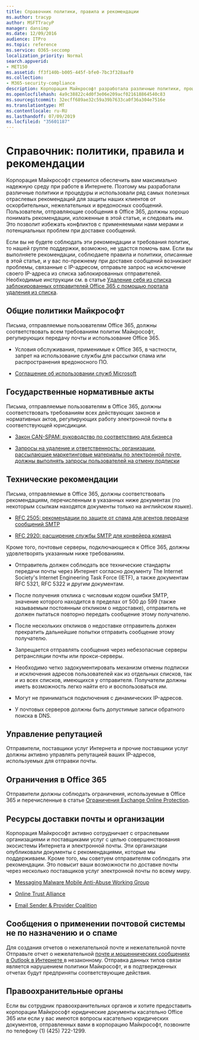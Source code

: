 ```yaml
---
title: Справочник политики, правила и рекомендации
ms.author: tracyp
author: MSFTTracyP
manager: dansimp
ms.date: 12/09/2016
audience: ITPro
ms.topic: reference
ms.service: O365-seccomp
localization_priority: Normal
search.appverid:
- MET150
ms.assetid: ff3f140b-b005-445f-bfe0-7bc3f328aaf0
ms.collection:
- M365-security-compliance
description: Корпорация Майкрософт разработала различные политики, процедуры и предприняла несколько практических рекомендаций по защите пользователей от нежелательных, нежелательных и вредоносных сообщений электронной почты.
ms.openlocfilehash: 4a9c38822c4d0f3e06e209acf021618864540c83
ms.sourcegitcommit: 32ecff689ae32c59a39b7633ca0f36a304e7516e
ms.translationtype: MT
ms.contentlocale: ru-RU
ms.lasthandoff: 07/09/2019
ms.locfileid: "35601187"
---
```

# <a name="reference-policies-practices-and-guidelines"></a>Справочник: политики, правила и рекомендации
  
Корпорация Майкрософт стремится обеспечить вам максимально надежную среду при работе в Интернете. Поэтому мы разработали различные политики и процедуры и использовали ряд самых полезных отраслевых рекомендаций для защиты наших клиентов от оскорбительных, нежелательных и вредоносных сообщений. Пользователи, отправляющие сообщения в Office 365, должны хорошо понимать рекомендации, изложенные в этой статье, и следовать им. Это позволит избежать конфликтов с применяемыми нами мерами и потенциальных проблем при доставке сообщений.
  
Если вы не будете соблюдать эти рекомендации и требования политик, то нашей группе поддержки, возможно, не удастся помочь вам. Если вы выполняете рекомендации, соблюдаете правила и политики, описанные в этой статье, и у вас по-прежнему при доставке сообщений возникают проблемы, связанные с IP-адресом, отправьте запрос на исключение своего IP-адреса из списка заблокированных отправителей. Необходимые инструкции см. в статье [Удаление себя из списка заблокированных отправителей Office 365 с помощью портала удаления из списка](use-the-delist-portal-to-remove-yourself-from-the-office-365-blocked-senders-lis.md).
  
## <a name="general-microsoft-policies"></a>Общие политики Майкрософт
<a name="GenMsftPolicies"> </a>

Письма, отправляемые пользователям Office 365, должны соответствовать всем требованиям политик Майкрософт, регулирующих передачу почты и использование Office 365.
  
- Условия обслуживания, применимые к Office 365, в частности, запрет на использование службы для рассылки спама или распространения вредоносного ПО.
    
- [Соглашение об использовании служб Microsoft](https://www.microsoft.com/servicesagreement/)
    
## <a name="governmental-regulations"></a>Государственные нормативные акты
<a name="GovtRegulations"> </a>

Письма, отправляемые пользователям в Office 365, должны соответствовать требованиям всех действующих законов и нормативных актов, регулирующих работу электронной почты в соответствующей юрисдикции.
  
- [Закон CAN-SPAM: руководство по соответствию для бизнеса](https://www.ftc.gov/tips-advice/business-center/guidance/can-spam-act-compliance-guide-business)
    
- [Запросы на удаление и ответственность: организации, рассылающие маркетинговые материалы по электронной почте, должны выполнять запросы пользователей на отмену подписки](https://www.lawpublish.com/ftc-emai-marketers-unsubscribe-claims.mdl)
    
## <a name="technical-guidelines"></a>Технические рекомендации
<a name="TechGuidelines"> </a>

Письма, отправляемые в Office 365, должны соответствовать рекомендациям, перечисленным в указанных ниже документах (по некоторым ссылкам находятся документы только на английском языке).
  
- [RFC 2505: рекомендации по защите от спама для агентов передачи сообщений SMTP](https://www.ietf.org/rfc/rfc2505.txt)
    
- [RFC 2920: расширение службы SMTP для конвейера команд](https://www.ietf.org/rfc/rfc2920.txt)
    
Кроме того, почтовые серверы, подключающиеся к Office 365, должны удовлетворять указанным ниже требованиям.
  
- Отправитель должен соблюдать все технические стандарты передачи почты через Интернет согласно документу The Internet Society's Internet Engineering Task Force (IETF), а также документам RFC 5321, RFC 5322 и другим документам. 
    
- После получения отклика с числовым кодом ошибки SMTP, значение которого находится в пределах от 500 до 599 (также называемым постоянным откликом о недоставке), отправитель не должен пытаться повторно передать сообщение этому получателю.
    
- После нескольких откликов о недоставке отправитель должен прекратить дальнейшие попытки отправить сообщение этому получателю.
    
- Запрещается отправлять сообщения через небезопасные серверы ретрансляции почты или прокси-серверы.
    
- Необходимо четко задокументировать механизм отмены подписки и исключения адресов пользователей как из отдельных списков, так и из всех списков, имеющихся у отправителя. Получатели должны иметь возможность легко найти его и воспользоваться им.
    
- Могут не приниматься подключения с динамических IP-адресов.
    
- У почтовых серверов должны быть допустимые записи обратного поиска в DNS.
    
## <a name="reputation-management"></a>Управление репутацией
<a name="RepManagement"> </a>

Отправители, поставщики услуг Интернета и прочие поставщики услуг должны активно управлять репутацией ваших IP-адресов, используемых для отправки почты.
  
## <a name="office-365-limits"></a>Ограничения в Office 365
<a name="sectionSection4"> </a>

Отправители должны соблюдать ограничения, используемые в Office 365 и перечисленные в статье [Ограничения Exchange Online Protection](https://technet.microsoft.com/library/exchange-online-protection-limits.aspx).
  
## <a name="email-delivery-resources-and-organizations"></a>Ресурсы доставки почты и организации
<a name="sectionSection5"> </a>

Корпорация Майкрософт активно сотрудничает с отраслевыми организациями и поставщиками услуг с целью совершенствования экосистемы Интернета и электронной почты. Эти организации опубликовали документы с рекомендациями, которые мы поддерживаем. Кроме того, мы советуем отправителям соблюдать эти рекомендации. Это повысит ваши возможности по доставке почты через несколько поставщиков услуг электронной почты по всему миру.
  
- [Messaging Malware Mobile Anti-Abuse Working Group](https://www.m3aawg.org/)
    
- [Online Trust Alliance](https://www.otalliance.org/resources)
    
- [Email Sender &amp; Provider Coalition](http://www.espcoalition.org/)
    
## <a name="abuse-and-spam-reporting"></a>Сообщения о применении почтовой системы не по назначению и о спаме
<a name="AbuseSpamReports"> </a>

Для создания отчетов о нежелательной почте и нежелательной почте Отправьте отчет о нежелательной [почте и мошеннических сообщениях в Outlook в Интернете ](report-junk-email-and-phishing-scams-in-outlook-on-the-web-eop.md)в незаконному. Отправка данных типов связи является нарушением политики Майкрософт, и в подтвержденных отчетах будут предприняты соответствующие действия.
  
## <a name="law-enforcement"></a>Правоохранительные органы
<a name="sectionSection7"> </a>

Если вы сотрудник правоохранительных органов и хотите предоставить корпорации Майкрософт юридические документы касательно Office 365 или если у вас имеются вопросы касательно юридических документов, отправленных вами в корпорацию Майкрософт, позвоните по телефону (1) (425) 722-1299.
  

